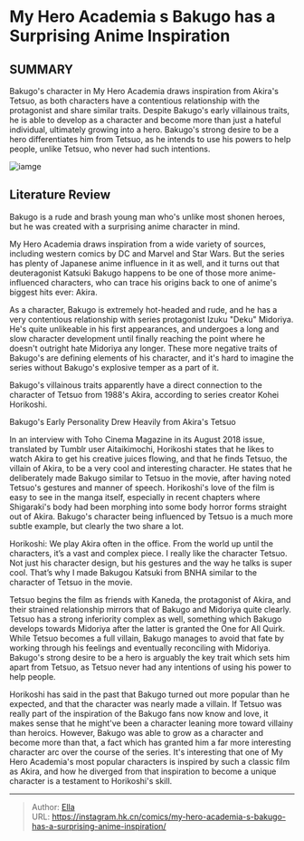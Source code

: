 # My Hero Academia s Bakugo has a Surprising Anime Inspiration


## SUMMARY 



  Bakugo&#39;s character in My Hero Academia draws inspiration from Akira&#39;s Tetsuo, as both characters have a contentious relationship with the protagonist and share similar traits.   Despite Bakugo&#39;s early villainous traits, he is able to develop as a character and become more than just a hateful individual, ultimately growing into a hero.   Bakugo&#39;s strong desire to be a hero differentiates him from Tetsuo, as he intends to use his powers to help people, unlike Tetsuo, who never had such intentions.  

![iamge](https://static1.srcdn.com/wordpress/wp-content/uploads/2024/01/mha-bakugo-tetsuo.jpg)

## Literature Review

 Bakugo is a rude and brash young man who&#39;s unlike most shonen heroes, but he was created with a surprising anime character in mind.




My Hero Academia draws inspiration from a wide variety of sources, including western comics by DC and Marvel and Star Wars. But the series has plenty of Japanese anime influence in it as well, and it turns out that deuteragonist Katsuki Bakugo happens to be one of those more anime-influenced characters, who can trace his origins back to one of anime&#39;s biggest hits ever: Akira.




As a character, Bakugo is extremely hot-headed and rude, and he has a very contentious relationship with series protagonist Izuku &#34;Deku&#34; Midoriya. He&#39;s quite unlikeable in his first appearances, and undergoes a long and slow character development until finally reaching the point where he doesn&#39;t outright hate Midoriya any longer. These more negative traits of Bakugo&#39;s are defining elements of his character, and it&#39;s hard to imagine the series without Bakugo&#39;s explosive temper as a part of it.

          

Bakugo&#39;s villainous traits apparently have a direct connection to the character of Tetsuo from 1988&#39;s Akira, according to series creator Kohei Horikoshi.


 Bakugo&#39;s Early Personality Drew Heavily from Akira&#39;s Tetsuo 
          




In an interview with Toho Cinema Magazine in its August 2018 issue, translated by Tumblr user Aitaikimochi, Horikoshi states that he likes to watch Akira to get his creative juices flowing, and that he finds Tetsuo, the villain of Akira, to be a very cool and interesting character. He states that he deliberately made Bakugo similar to Tetsuo in the movie, after having noted Tetsuo&#39;s gestures and manner of speech. Horikoshi&#39;s love of the film is easy to see in the manga itself, especially in recent chapters where Shigaraki&#39;s body had been morphing into some body horror forms straight out of Akira. Bakugo&#39;s character being influenced by Tetsuo is a much more subtle example, but clearly the two share a lot.


Horikoshi: We play Akira often in the office. From the world up until the characters, it’s a vast and complex piece. I really like the character Tetsuo. Not just his character design, but his gestures and the way he talks is super cool. That’s why I made Bakugou Katsuki from BNHA similar to the character of Tetsuo in the movie.





Tetsuo begins the film as friends with Kaneda, the protagonist of Akira, and their strained relationship mirrors that of Bakugo and Midoriya quite clearly. Tetsuo has a strong inferiority complex as well, something which Bakugo develops towards Midoriya after the latter is granted the One for All Quirk. While Tetsuo becomes a full villain, Bakugo manages to avoid that fate by working through his feelings and eventually reconciling with Midoriya. Bakugo&#39;s strong desire to be a hero is arguably the key trait which sets him apart from Tetsuo, as Tetsuo never had any intentions of using his power to help people.

Horikoshi has said in the past that Bakugo turned out more popular than he expected, and that the character was nearly made a villain. If Tetsuo was really part of the inspiration of the Bakugo fans now know and love, it makes sense that he might&#39;ve been a character leaning more toward villainy than heroics. However, Bakugo was able to grow as a character and become more than that, a fact which has granted him a far more interesting character arc over the course of the series. It&#39;s interesting that one of My Hero Academia&#39;s most popular characters is inspired by such a classic film as Akira, and how he diverged from that inspiration to become a unique character is a testament to Horikoshi&#39;s skill.






---

> Author: [Ella](https://instagram.hk.cn/)  
> URL: https://instagram.hk.cn/comics/my-hero-academia-s-bakugo-has-a-surprising-anime-inspiration/  

